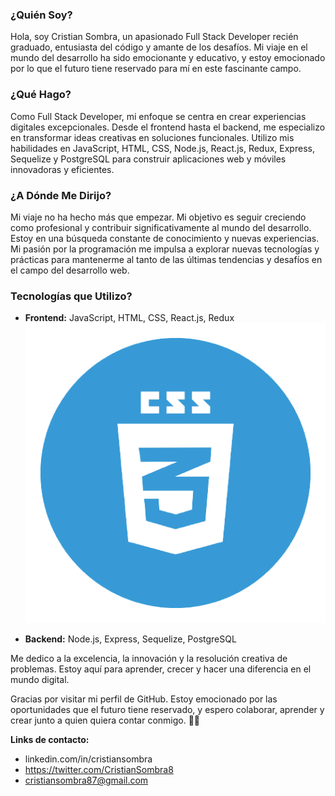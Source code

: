 ### ¿Quién Soy?

Hola, soy Cristian Sombra, un apasionado Full Stack Developer recién graduado, entusiasta del código y amante de los desafíos. Mi viaje en el mundo del desarrollo ha sido emocionante y educativo, y estoy emocionado por lo que el futuro tiene reservado para mí en este fascinante campo.

### ¿Qué Hago?

Como Full Stack Developer, mi enfoque se centra en crear experiencias digitales excepcionales. Desde el frontend hasta el backend, me especializo en transformar ideas creativas en soluciones funcionales. Utilizo mis habilidades en JavaScript, HTML, CSS, Node.js, React.js, Redux, Express, Sequelize y PostgreSQL para construir aplicaciones web y móviles innovadoras y eficientes.

### ¿A Dónde Me Dirijo?

Mi viaje no ha hecho más que empezar. Mi objetivo es seguir creciendo como profesional y contribuir significativamente al mundo del desarrollo. Estoy en una búsqueda constante de conocimiento y nuevas experiencias. Mi pasión por la programación me impulsa a explorar nuevas tecnologías y prácticas para mantenerme al tanto de las últimas tendencias y desafíos en el campo del desarrollo web.

### Tecnologías que Utilizo?

- **Frontend:** JavaScript, HTML, CSS, React.js, Redux
![CSS](https://github.com/CristianSombra/CristianSombra/blob/main/CSS.png)

- **Backend:** Node.js, Express, Sequelize, PostgreSQL

Me dedico a la excelencia, la innovación y la resolución creativa de problemas. Estoy aquí para aprender, crecer y hacer una diferencia en el mundo digital.

Gracias por visitar mi perfil de GitHub. Estoy emocionado por las oportunidades que el futuro tiene reservado, y espero colaborar, aprender y crear junto a quien quiera contar conmigo. 🚀✨

**Links de contacto:**
- linkedin.com/in/cristiansombra
- https://twitter.com/CristianSombra8
- cristiansombra87@gmail.com
